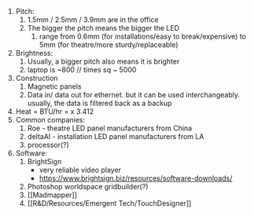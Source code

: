 1. Pitch:
	1. 1.5mm / 2.5mm / 3.9mm are in the office 
	2. The bigger the pitch means the bigger the LED
		1. range from 0.6mm (for installations/easy to break/expensive) to 5mm (for theatre/more sturdy/replaceable)
2. Brightness:
	1. Usually, a bigger pitch also means it is brighter
	2. laptop is ~800 // times sq ~ 5000
3. Construction
	1. Magnetic panels
	2. Data in/ data out for ethernet. but it can be used interchangeably. usually, the data is filtered back as a backup
4. Heat = BTU/hr = x 3.412
5. Common companies:
	1. Roe - theatre LED panel manufacturers from China
	2. deltaAI - installation LED panel manufacturers from LA
	3. processor(?)
6. Software:
	1. BrightSign 
		- very reliable video player
		- https://www.brightsign.biz/resources/software-downloads/
	1. Photoshop worldspace gridbuilder(?)
	2. [[Madmapper]]
	3. [[R&D/Resources/Emergent Tech/TouchDesigner]]